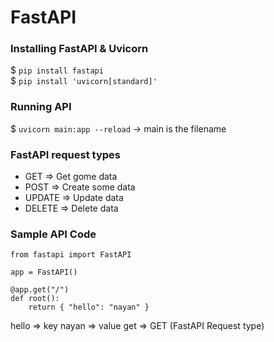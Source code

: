# FastAPI

### Installing FastAPI & Uvicorn
$ `pip install fastapi` <br>
$ `pip install 'uvicorn[standard]'`

### Running API
$ `uvicorn main:app --reload` -> main is the filename

### FastAPI request types
- GET => Get gome data
- POST => Create some data
- UPDATE => Update data
- DELETE => Delete data

### Sample API Code
```
from fastapi import FastAPI

app = FastAPI()

@app.get("/")
def root():
    return { "hello": "nayan" }
```
hello => key
nayan => value
get => GET (FastAPI Request type)

